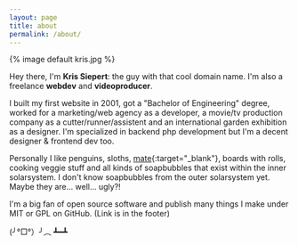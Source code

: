 ```yaml
---
layout: page
title: about
permalink: /about/
---
```


{% image default kris.jpg %}

Hey there, I'm **Kris Siepert**: the guy with that cool domain name. I'm also a freelance __webdev__ and __videoproducer__.

I built my first website in 2001, got a "Bachelor of Engineering" degree, worked for a marketing/web agency as a developer, a movie/tv production company as a cutter/runner/assistent and an international garden exhibition as a designer. I'm specialized in backend php development   but I'm a decent designer & frontend dev too.

Personally I like penguins, sloths, [mate](https://en.wikipedia.org/wiki/Mate_%28beverage%29){:target="_blank"}, boards with rolls, cooking veggie stuff and all kinds of soapbubbles that exist within the inner solarsystem. I don't know soapbubbles from the outer solarsystem yet. Maybe they are… well… ugly?!

I'm a big fan of open source software and publish many things I make under MIT or GPL on GitHub. (Link is in the footer)

(╯°□°）╯︵ ┻━┻